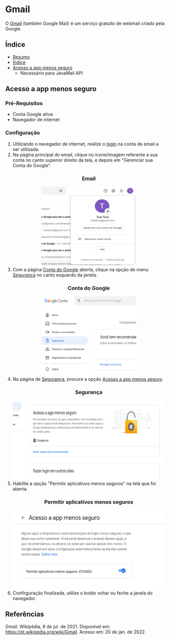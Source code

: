 # Gmail

O [Gmail](https://www.google.com/intl/pt-PT/gmail/about/) (também Google Mail) é um serviço gratuito de webmail criado pela Google.

## Índice

<!--ts-->
   * [Resumo](#Gmail) 
   * [Índice](#Índice) 
   * [Acesso a app menos seguro](#Acesso-a-app-menos-seguro)
       * Necessário para JavaMail API   	
<!--te-->

## Acesso a app menos seguro

### Pré-Requisitos

* Conta Google ativa
* Navegador de internet

### Configuração

1. Utilizando o navegador de internet, realize o [login](https://accounts.google.com/signin/v2/identifier?continue=https%3A%2F%2Fmail.google.com%2Fmail%2F&service=mail&sacu=1&rip=1&flowName=GlifWebSignIn&flowEntry=ServiceLogin) na conta de email a ser utilizada.
2. Na página principal do email, clique no ícone/imagem referente a sua conta no canto superior direito da tela, e depois em "Gerenciar sua Conta do Google".
   <br/>   
   <div align="center">
     <h3>Email</h3>
     <img height="250vh" width="300vw" src="https://github.com/igorjuancc/guia/blob/main/Plataformas/Google/Gmail/img/1.png" />   
   </div>
4. Com a página [Conta do Google](https://myaccount.google.com/?utm_source=OGB&tab=mk&utm_medium=act&gar=1) aberta, clique na opção de menu [Segurança](https://myaccount.google.com/security?gar=1) no canto esquerdo da janela.
   <br/>   
   <div align="center">
     <h3>Conta do Google</h3>
     <img height="250vh" width="300vw" src="https://github.com/igorjuancc/guia/blob/main/Plataformas/Google/Gmail/img/2.png" />   
   </div>
5. Na página de [Segurança](https://myaccount.google.com/security?gar=1), procure a opção [Acesso a app menos seguro](https://myaccount.google.com/lesssecureapps?gar=1&pli=1&rapt=AEjHL4NNf0VQWaRxvm2IlwM5vc5G83so7W0dliS1992Y7nb6SyXoQo-YQBQwSucoWSh3-PwdRoSRAsxgn8ogJ3cSSXHkzk1PJQ).
   <br/>   
   <div align="center">
     <h3>Segurança</h3>
     <img height="250vh" width="500vw" src="https://github.com/igorjuancc/guia/blob/main/Plataformas/Google/Gmail/img/3.png" />   
   </div>
6. Habilite a opção "Permitir aplicativos menos seguros" na tela que foi aberta.
   <br/>   
   <div align="center">
     <h3>Permitir aplicativos menos seguros</h3>
     <img height="250vh" width="500vw" src="https://github.com/igorjuancc/guia/blob/main/Plataformas/Google/Gmail/img/4.png" />   
   </div>
7. Confirguração finalizada, utilize o botão voltar ou feche a janela do navegador.     

## Referências

Gmail. Wikipédia, 8 de jul. de 2021. Disponível em: https://pt.wikipedia.org/wiki/Gmail. Acesso em: 20 de jan. de 2022.
